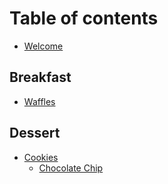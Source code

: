 # Table of contents

* [Welcome](README.md)

## Breakfast

* [Waffles](breakfast/waffles.md)

## Dessert

* [Cookies](dessert/cookies/README.md)
  * [Chocolate Chip](dessert/cookies/chocolate-chip.md)

